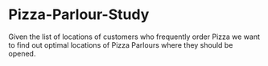 # Pizza-Parlour-Study
Given the list of locations of customers who frequently order Pizza we want to find out optimal locations of Pizza Parlours where they should be opened.
